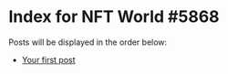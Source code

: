 # Index for NFT World #5868
Posts will be displayed in the order below:

- [Your first post](./001-first.md)

